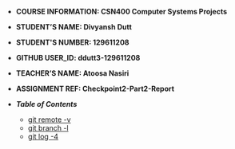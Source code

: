 - **COURSE INFORMATION: CSN400 Computer Systems Projects**
- **STUDENT’S NAME: Divyansh Dutt** 
- **STUDENT'S NUMBER: 129611208**
- **GITHUB USER_ID: ddutt3-129611208**
- **TEACHER’S NAME: Atoosa Nasiri**
- **ASSIGNMENT REF: Checkpoint2-Part2-Report**


- ***Table of Contents***

  - [git remote -v](#git-remote--v)
  - [git branch -l](#git-branch--l)
  - [git log -4](#git-log--4)


